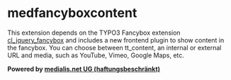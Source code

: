 # medfancyboxcontent

This extension depends on the TYPO3 Fancybox extension [cl_jquery_fancybox](http://typo3.org/extensions/repository/view/cl_jquery_fancybox) and includes a new frontend plugin to show content in the fancybox. You can choose between tt_content, an internal or external URL and media, such as YouTube, Vimeo, Google Maps, etc.

**Powered by [medialis.net UG (haftungsbeschränkt)](http://www.medialis.net)**
